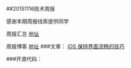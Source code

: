 ##20151116技术周报

感谢本期周报线索提供同学

周报汇总 [地址](https://github.com/BaiduHiDeviOS/iOS-Tech-Weekly)

周报博客 [地址](http://baiduhidevios.github.io/)
###文章：
[iOS 保持界面流畅的技巧](http://blog.ibireme.com/2015/11/12/smooth_user_interfaces_for_ios/)


###开源代码：

